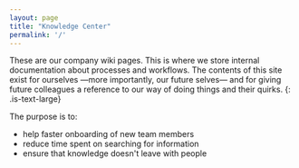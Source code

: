 ```yaml
---
layout: page
title: "Knowledge Center"
permalink: '/'
---
```

These are our company wiki pages. This is where we store internal documentation about processes and workflows. The contents of this site exist for ourselves —more importantly, our future selves— and for giving future colleagues a reference to our way of doing things and their quirks.
{: .is-text-large}

The purpose is to:
- help faster onboarding of new team members
- reduce time spent on searching for information
- ensure that knowledge doesn't leave with people

